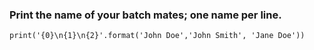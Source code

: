 ### Print the name of your batch mates; one name per line. 

```
print('{0}\n{1}\n{2}'.format('John Doe','John Smith', 'Jane Doe'))

```
